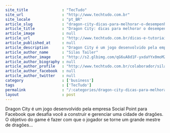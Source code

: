 ```yaml
---
site_title               : "TecTudo"
site_url                 : "http://www.techtudo.com.br"
site_locale              : "pt_BR"
article_slug             : "dragon-city-dicas-para-melhorar-o-desempenho-de-seu-jogo"
article_title            : "Dragon City: dicas para melhorar o desempenho de seu jogo"
article_image            : null
article_url              : "http://www.techtudo.com.br/dicas-e-tutoriais/noticia/2013/05/dragon-city-dicas-para-melhorar-o-desempenho-de-seus-dragoes.html"
article_published_at     : null
article_description      : "Dragon City é um jogo desenvolvido pela empresa Social Point para Facebook que desafia você a construir e gerenciar uma cidade de dragões. O objetivo do game é fazer com que o jogador se torne um grande mestre de dragões..."
article_author_name      : "Silas Tailer"
article_author_image     : "http://s2.glbimg.com/qG6uA8d1F-yxdaYYx0moMZ_AXl8=/30x30/s2.glbimg.com/mDn6KWypXWTV0eZwbWnCdr4UCKQ=/140x140/s.glbimg.com/po/tt2/f/original/2013/11/12/silas.png"
article_author_biography : null
article_author_profile   : "http://www.techtudo.com.br/colaborador/silas-tailer.html"
article_author_facebook  : null
article_author_twitter   : null
category                 : ['business']
tags                     : ['TecTudo']
permalink                : "/:categories/dragon-city-dicas-para-melhorar-o-desempenho-de-seu-jogo/"
layout                   : post
---
```


Dragon City é um jogo desenvolvido pela empresa Social Point para Facebook que desafia você a construir e gerenciar uma cidade de dragões. O objetivo do game é fazer com que o jogador se torne um grande mestre de dragões...
